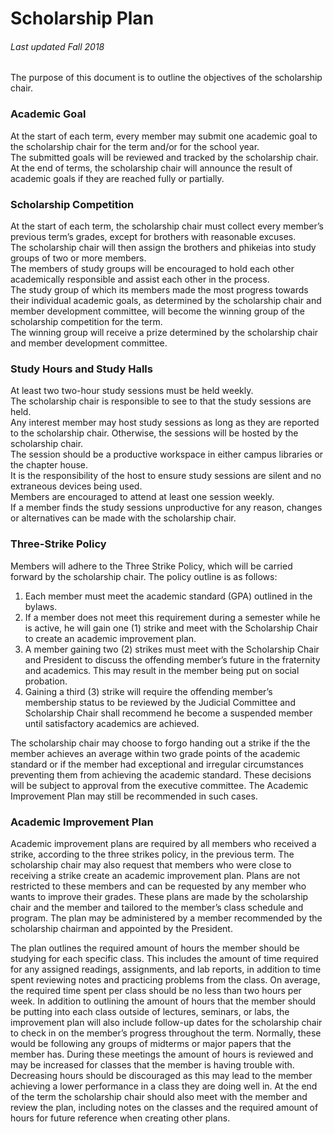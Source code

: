 # Scholarship Plan
###### Last updated Fall 2018

The purpose of this document is to outline the objectives of the scholarship chair.

### Academic Goal

At the start of each term, every member may submit one academic goal to the scholarship chair for the term and/or for the school year.  
The submitted goals will be reviewed and tracked by the scholarship chair.  
At the end of terms, the scholarship chair will announce the result of academic goals if they are reached fully or partially.

### Scholarship Competition

At the start of each term, the scholarship chair must collect every member’s previous term’s grades, except for brothers with reasonable excuses.  
The scholarship chair will then assign the brothers and phikeias into study groups of two or more members.  
The members of study groups will be encouraged to hold each other academically responsible and assist each other in the process.  
The study group of which its members made the most progress towards their individual academic goals, as determined by the scholarship chair and member development committee, will become the winning group of the scholarship competition for the term.  
The winning group will receive a prize determined by the scholarship chair and member development committee.

### Study Hours and Study Halls

At least two two-hour study sessions must be held weekly.  
The scholarship chair is responsible to see to that the study sessions are held.  
Any interest member may host study sessions as long as they are reported to the scholarship chair. Otherwise, the sessions will be hosted by the scholarship chair.  
The session should be a productive workspace in either campus libraries or the chapter house.  
It is the responsibility of the host to ensure study sessions are silent and no extraneous devices being used.  
Members are encouraged to attend at least one session weekly.  
If a member finds the study sessions unproductive for any reason, changes or alternatives can be made with the scholarship chair.

### Three-Strike Policy

Members will adhere to the Three Strike Policy, which will be carried forward by the scholarship chair. The policy outline is as follows:

1. Each member must meet the academic standard (GPA) outlined in the bylaws.
2. If a member does not meet this requirement during a semester while he is active, he will gain one (1) strike and meet with the Scholarship Chair to create an academic improvement plan.
3. A member gaining two (2) strikes must meet with the Scholarship Chair and President to discuss the offending member’s future in the fraternity and academics. This may result in the member being put on social probation.
4. Gaining a third (3) strike will require the offending member’s membership status to be reviewed by the Judicial Committee and Scholarship Chair shall recommend he become a suspended member until satisfactory academics are achieved.

The scholarship chair may choose to forgo handing out a strike if the the member achieves an average within two grade points of the academic standard or if the member had exceptional and irregular circumstances preventing them from achieving the academic standard. These decisions will be subject to approval from the executive committee. The Academic Improvement Plan may still be recommended in such cases.

### Academic Improvement Plan

Academic improvement plans are required by all members who received a strike, according to the three strikes policy, in the previous term. The scholarship chair may also request that members who were close to receiving a strike create an academic improvement plan. Plans are not restricted to these members and can be requested by any member who wants to improve their grades. These plans are made by the scholarship chair and the member and tailored to the member’s class schedule and program.
The plan may be administered by a member recommended by the scholarship chairman and appointed by the President.

The plan outlines the required amount of hours the member should be studying for each specific class. This includes the amount of time required for any assigned readings, assignments, and lab reports, in addition to time spent reviewing notes and practicing problems from the class. On average, the required time spent per class should be no less than two hours per week. In addition to outlining the amount of hours that the member should be putting into each class outside of lectures, seminars, or labs, the improvement plan will also include follow-up dates for the scholarship chair to check in on the member’s progress throughout the term. Normally, these would be following any groups of midterms or major papers that the member has. During these meetings the amount of hours is reviewed and may be increased for classes that the member is having trouble with. Decreasing hours should be discouraged as this may lead to the member achieving a lower performance in a class they are doing well in. At the end of the term the scholarship chair should also meet with the member and review the plan, including notes on the classes and the required amount of hours for future reference when creating other plans.
